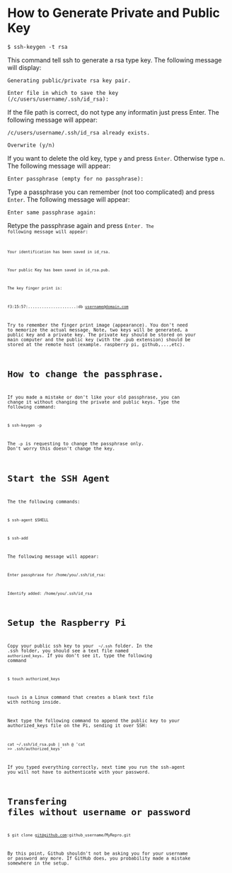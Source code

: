 How to Generate Private and Public Key
=======================================

  <code>$ ssh-keygen -t rsa</code>

This command tell ssh to generate a rsa type key. The following message will display:

<code>Generating public/private rsa key pair.</code>

<code>Enter file in which to save the key (/c/users/username/.ssh/id_rsa): </code>

If the file path is correct, do not type any informatin just press Enter. The following message will appear:

<code>/c/users/username/.ssh/id_rsa already exists.</code>

<code>Overwrite (y/n)</code>

If you want to delete the old key, type <code>y</code> and press <code>Enter</code>. Otherwise type <code>n</code>. The following message will appear:

<code>Enter passphrase (empty for no passphrase):</code>

Type a passphrase you can remember (not too complicated) and press <code>Enter</code>. The following message will appear:

<code>Enter same passphrase again:</code>

Retype the passphrase again and press <code>Enter<code>. The following message will appear:

<code>Your identification has been saved in id_rsa.</code>

<code>Your public Key has been saved in id_rsa.pub.</code>

<code>The key finger print is:</code>

<code>f3:15:57:.....................:db username@domain.com </code>

Try to remember the finger print image (appearance). You don't need to memorize the actual message.
Note, two keys will be generated, a public key and a private key. The private key should be stored on your main computer and the public key (with the .pub extension) should be stored at the remote host (example. raspberry pi, github,...,etc). 

How to change the passphrase.
==============================
If you made a mistake or don't like your old passphrase, you can change it without changing the private and public keys. Type the following command:

<code>$ ssh-keygen -p </code>  

The <code>-p</code> is requesting to change the passphrase only. Don't worry this doesn't change the key.


Start the SSH Agent
===================

The the following commands:

<code>$ ssh-agent $SHELL</code>

<code>$ ssh-add</code>

The following message will appear:

<code>Enter passphrase for /home/you/.ssh/id_rsa:</code>

<code>Identify added: /home/you/.ssh/id_rsa</code>

Setup the Raspberry Pi
==================
Copy your public ssh key to your <code> ~/.ssh</code> folder. In the .ssh folder, you should see a text file named <code>authorized_keys</code>. If you don't see it, type the following command

<code>$ touch authorized_keys</code>

<code>touch</code> is a Linux command that creates a blank text file with nothing inside.

Next type the following command to append the public key to your authorized_keys file on the Pi, sending it over SSH:

<code>cat ~/.ssh/id_rsa.pub | ssh <USERNAME>@<IP-ADDRESS> 'cat >> .ssh/authorized_keys'</code>

If you typed everything correctly, next time you run the ssh-agent you will not have to authenticate with your password.

Transfering files without username or password
==============================================

<code>$ git clone git@github.com:github_username/MyRepro.git</code>

By this point, Github shouldn't not be asking you for your username or password any more. If GitHub does, you probability made a mistake somewhere in the setup.

